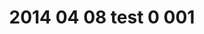---
layout: blog
title: 2014 04 08 test 0 001
category: blog
lat: 47.62663
lng: -122.30715
altitude: 106.31
image: https://s3-us-west-2.amazonaws.com/worldcup14/2014-04-08 09:34:16 PDT.jpg
observation: 20140408093416PDT
---